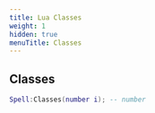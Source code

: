 ```yaml
---
title: Lua Classes
weight: 1
hidden: true
menuTitle: Classes
---
```

## Classes
```lua
Spell:Classes(number i); -- number
```